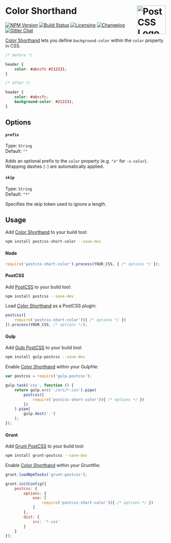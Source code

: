 # Color Shorthand <a href="https://github.com/postcss/postcss"><img src="https://postcss.github.io/postcss/logo.svg" alt="PostCSS Logo" width="90" height="90" align="right"></a>

[![NPM Version][npm-img]][npm-url]
[![Build Status][cli-img]][cli-url]
[![Licensing][lic-image]][lic-url]
[![Changelog][log-image]][log-url]
[![Gitter Chat][git-image]][git-url]

[Color Shorthand] lets you define `background-color` within the `color` property in CSS.

```css
/* before */

header {
    color: #abccfc #212231;
}

/* after */

header {
    color: #abccfc;
    background-color: #212231;
}
```

## Options

#### `prefix`

Type: `String`  
Default: `""`

Adds an optional prefix to the `color` property (e.g. `"x"` for `-x-color`). Wrapping dashes (`-`) are automatically applied.

#### `skip`

Type: `String`  
Default: `"*"`

Specifies the skip token used to ignore a length.

## Usage

Add [Color Shorthand] to your build tool:

```bash
npm install postcss-short-color --save-dev
```

#### Node

```js
require('postcss-short-color').process(YOUR_CSS, { /* options */ });
```

#### PostCSS

Add [PostCSS] to your build tool:

```bash
npm install postcss --save-dev
```

Load [Color Shorthand] as a PostCSS plugin:

```js
postcss([
	require('postcss-short-color')({ /* options */ })
]).process(YOUR_CSS, /* options */);
```

#### Gulp

Add [Gulp PostCSS] to your build tool:

```bash
npm install gulp-postcss --save-dev
```

Enable [Color Shorthand] within your Gulpfile:

```js
var postcss = require('gulp-postcss');

gulp.task('css', function () {
	return gulp.src('./src/*.css').pipe(
		postcss([
			require('postcss-short-color')({ /* options */ })
		])
	).pipe(
		gulp.dest('.')
	);
});
```

#### Grunt

Add [Grunt PostCSS] to your build tool:

```bash
npm install grunt-postcss --save-dev
```

Enable [Color Shorthand] within your Gruntfile:

```js
grunt.loadNpmTasks('grunt-postcss');

grunt.initConfig({
	postcss: {
		options: {
			use: [
				require('postcss-short-color')({ /* options */ })
			]
		},
		dist: {
			src: '*.css'
		}
	}
});
```

[npm-url]: https://www.npmjs.com/package/postcss-short-color
[npm-img]: https://img.shields.io/npm/v/postcss-short-color.svg
[cli-url]: https://travis-ci.org/jonathantneal/postcss-short-color
[cli-img]: https://img.shields.io/travis/jonathantneal/postcss-short-color.svg
[lic-url]: LICENSE.md
[lic-image]: https://img.shields.io/npm/l/postcss-short-color.svg
[log-url]: CHANGELOG.md
[log-image]: https://img.shields.io/badge/changelog-md-blue.svg
[git-url]: https://gitter.im/postcss/postcss
[git-image]: https://img.shields.io/badge/chat-gitter-blue.svg

[Color Shorthand]: https://github.com/jonathantneal/postcss-short-color
[PostCSS]: https://github.com/postcss/postcss
[Gulp PostCSS]: https://github.com/postcss/gulp-postcss
[Grunt PostCSS]: https://github.com/nDmitry/grunt-postcss
